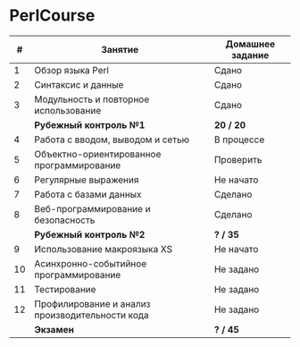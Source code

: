 # PerlCourse
| #  | Занятие                                         | Домашнее задание |
| -- | ----------------------------------------------- | ---------------- |
| 1  | Обзор языка Perl                                | Сдано            |
| 2  | Синтаксис и данные                              | Сдано            |
| 3  | Модульность и повторное использование           | Сдано            |
|    | <b>Рубежный контроль №1</b>                     | <b>20 / 20</b>   |
| 4  | Работа с вводом, выводом и сетью                | В процессе       |
| 5  | Объектно-ориентированное программирование       | Проверить        |
| 6  | Регулярные выражения                            | Не начато        |
| 7  | Работа с базами данных                          | Сделано          |
| 8  | Веб-программирование и безопасность             | Сделано          |
|    | <b>Рубежный контроль №2</b>                     | <b>? / 35</b>    |
| 9  | Использование макроязыка XS                     | Не начато        |
| 10 | Асинхронно-событийное программирование          | Не задано        |
| 11 | Тестирование                                    | Не задано        |
| 12 | Профилирование и анализ производительности кода | Не задано        |
|    | <b>Экзамен</b>                                  | <b>? / 45</b>    |